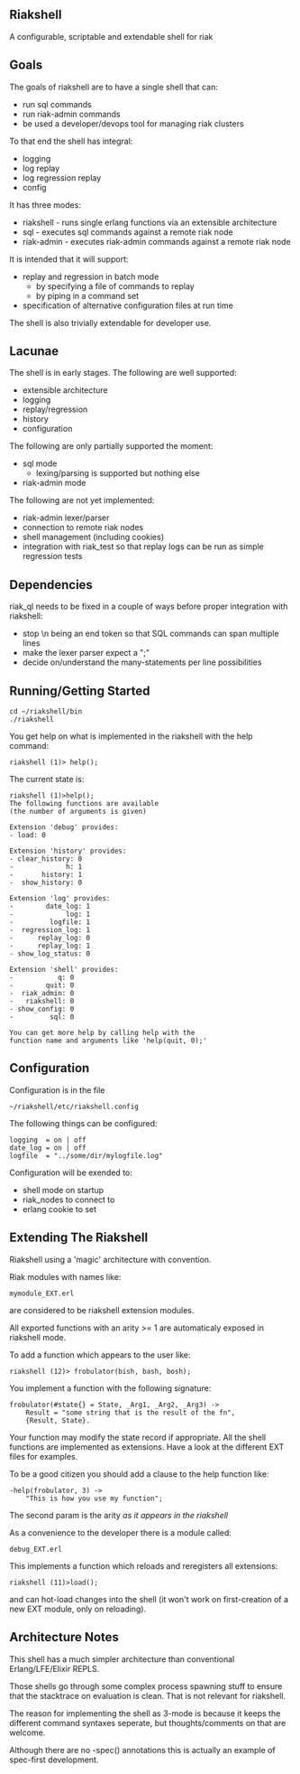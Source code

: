 Riakshell
---------

A configurable, scriptable and extendable shell for riak

Goals
-----

The goals of riakshell are to have a single shell that can:
* run sql commands
* run riak-admin commands
* be used a developer/devops tool for managing riak clusters

To that end the shell has integral:
* logging
* log replay
* log regression replay
* config

It has three modes:
* riakshell - runs single erlang functions via an extensible architecture
* sql - executes sql commands against a remote riak node
* riak-admin - executes riak-admin commands against a remote riak node

It is intended that it will support:
* replay and regression in batch mode
  - by specifying a file of commands to replay
  - by piping in a command set
* specification of alternative configuration files at run time

The shell is also trivially extendable for developer use.

Lacunae
-------

The shell is in early stages. The following are well supported:
* extensible architecture
* logging
* replay/regression
* history
* configuration

The following are only partially supported the moment:
* sql mode
  - lexing/parsing is supported but nothing else
* riak-admin mode

The following are not yet implemented:
* riak-admin lexer/parser
* connection to remote riak nodes
* shell management (including cookies)
* integration with riak_test so that replay logs can be run as simple regression tests

Dependencies
------------

riak_ql needs to be fixed in a couple of ways before proper integration with riakshell:
* stop \n being an end token so that SQL commands can span multiple lines
* make the lexer parser expect a ";"
* decide on/understand the many-statements per line possibilities

Running/Getting Started
-----------------------

```
cd ~/riakshell/bin
./riakshell
```

You get help on what is implemented in the riakshell with the help command:
```
riakshell (1)> help();
```

The current state is:
```
riakshell (1)>help();
The following functions are available
(the number of arguments is given)

Extension 'debug' provides:
- load: 0

Extension 'history' provides:
- clear_history: 0
-             h: 1
-       history: 1
-  show_history: 0

Extension 'log' provides:
-        date_log: 1
-             log: 1
-         logfile: 1
-  regression_log: 1
-      replay_log: 0
-      replay_log: 1
- show_log_status: 0

Extension 'shell' provides:
-           q: 0
-        quit: 0
-  riak_admin: 0
-   riakshell: 0
- show_config: 0
-         sql: 0

You can get more help by calling help with the
function name and arguments like 'help(quit, 0);'
```

Configuration
-------------

Configuration is in the file
```
~/riakshell/etc/riakshell.config
```

The following things can be configured:
```
logging  = on | off
date_log = on | off
logfile  = "../some/dir/mylogfile.log"
```

Configuration will be exended to:
* shell mode on startup
* riak_nodes to connect to
* erlang cookie to set

Extending The Riakshell
-----------------------

Riakshell using a 'magic' architecture with convention.

Riak modules with names like:
```
mymodule_EXT.erl
```
are considered to be riakshell extension modules.

All exported functions with an arity >= 1 are automaticaly exposed in riakshell mode.

To add a function which appears to the user like:
```
riakshell (12)> frobulator(bish, bash, bosh);
```

You implement a function with the following signature:
```
frobulator(#state{} = State, _Arg1, _Arg2, _Arg3) ->
    Result = "some string that is the result of the fn",
    {Result, State}.
```

Your function may modify the state record if appropriate. All the shell functions are implemented as extensions. Have a look at the different EXT files for examples.

To be a good citizen you should add a clause to the help function like:
```
-help(frobulator, 3) ->
    "This is how you use my function";
```
The second param is the arity *as it appears in the riakshell*

As a convenience to the developer there is a module called:
```
debug_EXT.erl
```

This implements a function which reloads and reregisters all extensions:
```
riakshell (11)>load();
```
and can hot-load changes into the shell (it won't work on first-creation of a new EXT module, only on reloading).

Architecture Notes
------------------

This shell has a much simpler architecture than conventional Erlang/LFE/Elixir REPLS.

Those shells go through some complex process spawning stuff to ensure that the stacktrace on evaluation is clean. That is not relevant for riakshell.

The reason for implementing the shell as 3-mode is because it keeps the different command syntaxes seperate, but thoughts/comments on that are welcome.

Although there are no -spec() annotations this is actually an example of spec-first development.
